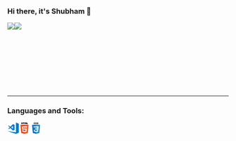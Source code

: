### Hi there, it's Shubham 👋
<div align="left">
<a href="https://github.com/anuraghazra/github-readme-stats">
  <img align="left" src="https://github-readme-stats.vercel.app/api?username=shubham2270&count_private=true&show_icons=true&theme=cobalt&hide_rank=true&include_all_commits=true" />
</a>

<a href="https://github.com/anuraghazra/convoychat">
  <img align="left" src="https://github-readme-stats.vercel.app/api/top-langs/?username=shubham2270&hide=php&layout=compact&theme=cobalt" />
</a>
</div>

<br/><br/><br/><br/><br/><br/><br/><br/><br/>

<div align="left">
  
 <hr/>
  
### Languages and Tools:

 <img align="left" alt="Visual Studio Code" width="26px" src="https://raw.githubusercontent.com/github/explore/80688e429a7d4ef2fca1e82350fe8e3517d3494d/topics/visual-studio-code/visual-studio-code.png" />
<img align="left" alt="HTML5" width="26px" src="https://raw.githubusercontent.com/github/explore/80688e429a7d4ef2fca1e82350fe8e3517d3494d/topics/html/html.png" />
<img align="left" alt="CSS3" width="26px" src="https://raw.githubusercontent.com/github/explore/80688e429a7d4ef2fca1e82350fe8e3517d3494d/topics/css/css.png" />
<img align="left" alt="" width="26px" src="https://icongr.am/devicon/react-original.svg?size=26&color=currentColor" />
<img align="left" alt="" width="26px" src="https://icongr.am/devicon/git-original.svg?size=26&color=currentColor" />
<img align="left" alt="" width="26px" src="https://icongr.am/devicon/javascript-original.svg?size=26&color=currentColor" />
<img align="left" alt="" width="26px" src="https://icongr.am/devicon/ubuntu-plain.svg?size=26&color=currentColor" />
<img align="left" alt="" width="26px" src="https://icongr.am/simple/redux.svg?size=26&color=0088cc&colored=false" />
<img align="left" alt="" width="26px" src="https://icongr.am/simple/styledcomponents.svg?size=26&color=4f4f4f&colored=false" />
<img align="left" alt="" width="26px" src="https://icongr.am/simple/googlekeep.svg?size=26&color=ffb752&colored=false" />
</div>
<br />
<br />
<!--
**shubham2270/shubham2270** is a ✨ _special_ ✨ repository because its `README.md` (this file) appears on your GitHub profile.

Here are some ideas to get you started:

- 🔭 I’m currently working on ...
- 🌱 I’m currently learning ...
- 👯 I’m looking to collaborate on ...
- 🤔 I’m looking for help with ...
- 💬 Ask me about ...
- 📫 How to reach me: ...
- 😄 Pronouns: ...
- ⚡ Fun fact: ...
-->
